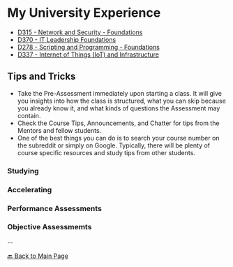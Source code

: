 # My University Experience

* [D315 - Network and Security - Foundations](./D315/README.md)
* [D370 - IT Leadership Foundations](./#)
* [D278 - Scripting and Programming - Foundations](./#)
* [D337 - Internet of Things (IoT) and Infrastructure](./D337/README.md)

## Tips and Tricks

* Take the Pre-Assessment immediately upon starting a class. It will give you insights into how the class is structured, what you can skip because you already know it, and what kinds of questions the Assessment may contain.
* Check the Course Tips, Announcements, and Chatter for tips from the Mentors and fellow students.
* One of the best things you can do is to search your course number on the subreddit or simply on Google. Typically, there will be plenty of course specific resources and study tips from other students.

### Studying 


### Accelerating

### Performance Assessments

### Objective Assessmemts




--

[🔙 Back to Main Page](../README.md)
